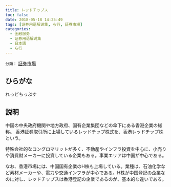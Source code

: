 ```yaml
---
title: レッドチップス
toc: false
date: 2018-05-18 14:25:49
tags: [证券用语解说集, ら行, 証券市場]
categories:
  - 金融服务
  - 证券用语解说集
  - 日本語
  - ら行
---
```


`分類：` [証券市場](/tags/証券市場/)

## ひらがな

れっどちっぷす

## 説明

中国の中央政府機関や地方政府、国有企業集団などの傘下にある香港企業の総称。 香港証券取引所に上場しているレッドチップ株式を、香港レッドチップ株という。

特殊会社的なコングロマリットが多く、不動産やインフラ投資を中心に、小売りや消費財メーカーに投資している企業もある。事業エリアは中国が中心である。

なお、香港市場には、中国国有企業のH株も上場している。業種は、石油化学など素材メーカーや、電力や交通インフラが中心である。H株が中国登記の企業なのに対し、レッドチップスは香港登記の企業であるのが、基本的な違いである。
